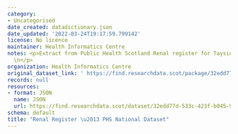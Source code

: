```yaml
---
category:
- Uncategorised
date_created: datadictionary.json
date_updated: '2022-03-24T19:17:59.799142'
license: No licence
maintainer: Health Informatics Centre
notes: <p>Extract from Public Health Scotland Renal register for Tayside and Fife.
  \n</p>
organization: Health Informatics Centre
original_dataset_link: ' https://find.researchdata.scot/package/32edd77d-533c-423f-b045-937507f8505d'
records: null
resources:
- format: JSON
  name: JSON
  url: https://find.researchdata.scot/dataset/32edd77d-533c-423f-b045-937507f8505d/resource/32edd77d-533c-423f-b045-937507f8505d/download/datadictionary.json
schema: default
title: "Renal Register \u2013 PHS National Dataset"
---
```

